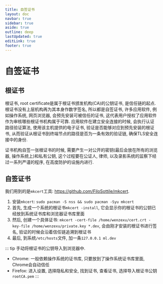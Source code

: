 ```yaml
---
title: 自签证书
layout: doc
navbar: true
sidebar: true
aside: true
outline: deep
lastUpdated: true
editLink: true
footer: true
---
```


# 自签证书

## 根证书

根证书, root certificate是属于根证书颁发机构(CA)的公钥证书, 是信任链的起点. 根证书没有上层机构再为其本身作数字签名, 所以都是自签证书, 许多应用软件, 例如操作系统, 网页浏览器, 会预先安装可被信任的证书, 这代表用户授权了应用软件作为审核哪些根证书机构属于可靠. 应用软件在建立安全连接的时候, 会执行认证路径验证算法, 使用该主机提供的电子证书, 验证是否能够对应到预先安装的根证书, 从而验证从根证书到终端节点的路径是否为一条有效的验证链, 确保TLS安全连接中的身份. 

证书机构自签一张根证书的时候, 需要产生一对公开的密钥(最后会放在所有的浏览器, 操作系统上)和私有公钥, 这个过程要在公证人, 律师, 以及录影系统的监察下经过一系列严谨的程序, 在高度防护的设施内进行.

## 自签证书

我们用到的是`mkcert`工具: https://github.com/FiloSottile/mkcert. 

1. 安装`mkcert`: `sudo pacman -S nss && sudo pacman -Syu mkcert`
2. 首先, 生成一个系统的根证书`mkcert -install`, 它会显示你的根证书的公钥已经放到系统证书库和浏览器证书库里面
3. 然后, 创建一个具体证书: `mkcert -cert-file /home/wenzexu/cert.crt -key-file /home/wenzexu/private.key *.dev`, 会由刚才安装的根证书进行签名, 验证的时候会沿着信任链追溯到根证书
4. 最后, 到系统`/etc/hosts`文件, 加一条`127.0.0.1 ml.dev`

::: tip
手动将根证书的公钥导入到浏览器中.
- Chrome: 一般依赖操作系统的证书库, 只要放到了操作系统证书库里面, Chrome会自动信任
- Firefox: 进入设置, 选择隐私和安全, 找到证书, 查看证书, 选择导入根证书公钥`rootCA.pem`
:::